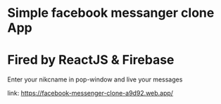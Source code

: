 # Simple facebook messanger clone App

# Fired by ReactJS & Firebase

Enter your nikcname in pop-window and live your messages

link: https://facebook-messenger-clone-a9d92.web.app/
